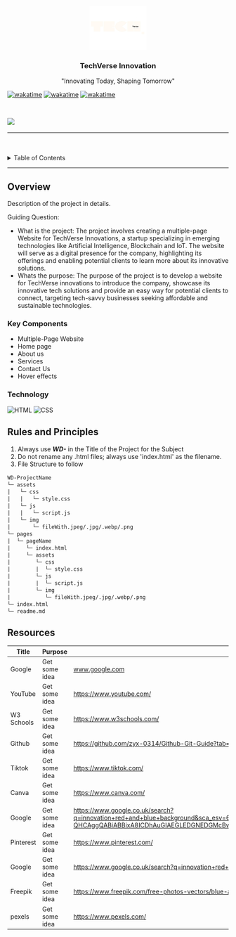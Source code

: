 <a name="readme-top"/>

<br/>

<br />
<div align="center">
  <a href="https://github.com/zyx-0314/">
  <!-- TODO: If you want to add logo or banner you can add it here -->
    <img src="./assets/img/TECHVERSE LOGO.png" alt="T.V.I." width="130" height="100">
  </a>
<!-- TODO: Change Title to the name of the title of your Project -->
  <h3 align="center">TechVerse Innovation</h3>
</div>
<!-- TODO: Make a short description -->
<div align="center">
  "Innovating Today, Shaping Tomorrow"
</div>

[![wakatime](https://wakatime.com/badge/user/018f0311-e249-4b38-800d-c0a8f9d916d5/project/2c329815-3433-4ea0-a8ad-d07b494dfbc6.svg)](https://wakatime.com/badge/user/018f0311-e249-4b38-800d-c0a8f9d916d5/project/2c329815-3433-4ea0-a8ad-d07b494dfbc6)
[![wakatime](https://wakatime.com/badge/user/efb58113-0593-43d6-9406-84d074cc6909/project/d46546f9-fc62-435c-b7ae-862eef4e26a9.svg)](https://wakatime.com/badge/user/efb58113-0593-43d6-9406-84d074cc6909/project/d46546f9-fc62-435c-b7ae-862eef4e26a9)
[![wakatime](https://wakatime.com/badge/user/018f0303-c295-4d90-ab20-dc80859a046a/project/dd1c8b5d-7913-42e5-b306-90c0de0262f4.svg)](https://wakatime.com/badge/user/018f0303-c295-4d90-ab20-dc80859a046a/project/dd1c8b5d-7913-42e5-b306-90c0de0262f4)


<br />

<!-- TODO: Change the zyx-0314 into your github username  -->
<!-- TODO: Change the WD-Template-Project into the same name of your folder -->
![](https://visit-counter.vercel.app/counter.png?page=DomeldManangan/Sigma-Legends)

---

<br />
<br />

<!-- TODO: If you want to add more layers for your readme -->
<details>
  <summary>Table of Contents</summary>
  <ol>
    <li>
      <a href="#overview">Overview</a>
      <ol>
        <li>
          <a href="#key-components">Key Components</a>
        </li>
        <li>
          <a href="#technology">Technology</a>
        </li>
      </ol>
    </li>
    <li>
      <a href="#rules-and-principles">Rules and Principles</a>
    </li>
    <li>
      <a href="#resources">Resources</a>
    </li>
  </ol>
</details>

---

## Overview

<!-- TODO: To be changed -->
Description of the project in details.

Guiding Question:
- What is the project: The project involves creating a multiple-page Website for TechVerse Innovations, a startup specializing in emerging technologies like Artificial Intelligence, Blockchain and IoT. The website will serve as a digital presence for the company, highlighting its offerings and enabling potential clients to learn more about its innovative solutions.
- Whats the purpose: The purpose of the project is to develop a website for TechVerse innovations to introduce the company, showcase its innovative tech solutions and provide an easy way for potential clients to connect, targeting tech-savvy businesses seeking affordable and sustainable technologies.


### Key Components
<!-- TODO: List of Key Components -->
- Multiple-Page Website
- Home page
- About us
- Services
- Contact Us
- Hover effects

### Technology
![HTML](https://img.shields.io/badge/HTML-E34F26?style=for-the-badge&logo=html5&logoColor=white)
![CSS](https://img.shields.io/badge/CSS-1572B6?style=for-the-badge&logo=css3&logoColor=white)


## Rules and Principles
1. Always use ***WD-*** in the Title of the Project for the Subject
2. Do not rename any .html files; always use 'index.html' as the filename.
3. File Structure to follow

```
WD-ProjectName
└─ assets
|   └─ css
|   |   └─ style.css
|   └─ js
|   |   └─ script.js
|   └─ img
|       └─ fileWith.jpeg/.jpg/.webp/.png
└─ pages
|  └─ pageName
|     └─ index.html
|     └─ assets
|        └─ css
|        |  └─ style.css
|        └─ js
|        |  └─ script.js
|        └─ img
|           └─ fileWith.jpeg/.jpg/.webp/.png
└─ index.html
└─ readme.md
```

## Resources

<!-- TODO: Add References -->
| Title | Purpose | Link |
|-|-|-|
| Google | Get some idea | www.google.com |
| YouTube| Get some idea | https://www.youtube.com/ |
| W3 Schools | Get some idea | https://www.w3schools.com/ |
| Github | Get some idea | https://github.com/zyx-0314/Github-Git-Guide?tab=readme-ov-file#readme-top |
| Tiktok | Get some idea | https://www.tiktok.com/ |
| Canva | Get some idea | https://www.canva.com/ |
| Google | Get some idea | https://www.google.co.uk/search?q=innovation+red+and+blue+background&sca_esv=63657ae716cdf89c&source=hp&ei=TamTZ9aUNqDe1e8P1N_FyAY&iflsig=ACkRmUkAAAAAZ5O3XS9I4O0vnfd46UIwZBRxSOCKEv3y&oq=innovation+red+and+blue+backg&gs_lp=Egdnd3Mtd2l6Ih1pbm5vdmF0aW9uIHJlZCBhbmQgYmx1ZSBiYWNrZyoCCAAyBxAhGKABGAoyBxAhGKABGAoyBxAhGKABGAoyBxAhGKABGAoyBRAhGJ8FSLdMUMgMWI5GcAF4AJABAJgBnwGgAbUaqgEENS4yNLgBA8gBAPgBAZgCHqAC8xqoAgrCAgoQABgDGOoCGI8BwgIKEC4YAxjqAhiPAcICDhAAGIAEGLEDGIMBGIoFwgILEAAYgAQYsQMYgwHCAg4QLhiABBixAxiDARiKBcICBRAAGIAEwgILEC4YgAQY0QMYxwHCAggQLhiABBixA8ICDRAAGIAEGLEDGEYY-QHCAggQABiABBixA8ICDhAuGIAEGLEDGNEDGMcBwgIGEAAYFhgewgIIEAAYFhgKGB7CAgsQABiABBiGAxiKBcICCBAAGIAEGKIEwgIIEAAYogQYiQXCAgUQIRigAZgDBfEFU4NtxqmTb7aSBwQ2LjI0oAfxswE&sclient=gws-wiz |
| Pinterest | Get some idea | https://www.pinterest.com/ |
| Google | Get some idea | https://www.google.co.uk/search?q=innovation+red+and+blue+background+gif&sca_esv=63657ae716cdf89c&ei=WKmTZ9jHNaHY1e8PqPaN6QQ&ved=0ahUKEwjY06GWzo6LAxUhbPUHHSh7I00Q4dUDCBA&uact=5&oq=innovation+red+and+blue+background+gif&gs_lp=Egxnd3Mtd2l6LXNlcnAiJmlubm92YXRpb24gcmVkIGFuZCBibHVlIGJhY2tncm91bmQgZ2lmMgUQIRigATIFECEYoAEyBRAhGKABSK0QUI4DWOUJcAF4AZABAJgB9gGgAZUFqgEFMC4zLjG4AQPIAQD4AQGYAgWgAqIFwgIKEAAYsAMY1gQYR8ICBRAhGJ8FmAMAiAYBkAYIkgcFMS4zLjGgB6cV&sclient=gws-wiz-serp |
| Freepik | Get some idea | https://www.freepik.com/free-photos-vectors/blue-and-red-background |
| pexels | Get some idea | https://www.pexels.com/ |




